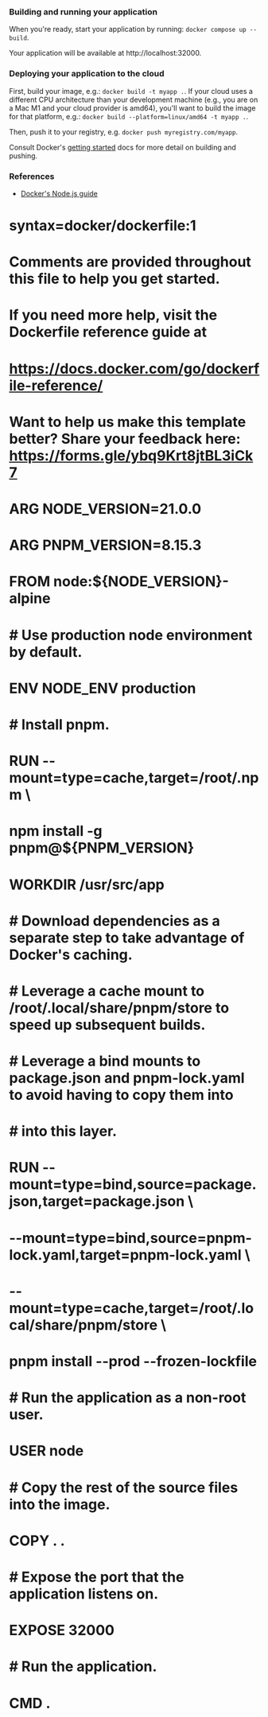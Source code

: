 ### Building and running your application

When you're ready, start your application by running:
`docker compose up --build`.

Your application will be available at http://localhost:32000.

### Deploying your application to the cloud

First, build your image, e.g.: `docker build -t myapp .`.
If your cloud uses a different CPU architecture than your development
machine (e.g., you are on a Mac M1 and your cloud provider is amd64),
you'll want to build the image for that platform, e.g.:
`docker build --platform=linux/amd64 -t myapp .`.

Then, push it to your registry, e.g. `docker push myregistry.com/myapp`.

Consult Docker's [getting started](https://docs.docker.com/go/get-started-sharing/)
docs for more detail on building and pushing.

### References

- [Docker's Node.js guide](https://docs.docker.com/language/nodejs/)

# syntax=docker/dockerfile:1

# Comments are provided throughout this file to help you get started.

# If you need more help, visit the Dockerfile reference guide at

# https://docs.docker.com/go/dockerfile-reference/

# Want to help us make this template better? Share your feedback here: https://forms.gle/ybq9Krt8jtBL3iCk7

# ARG NODE_VERSION=21.0.0

# ARG PNPM_VERSION=8.15.3

# FROM node:${NODE_VERSION}-alpine

# # Use production node environment by default.

# ENV NODE_ENV production

# # Install pnpm.

# RUN --mount=type=cache,target=/root/.npm \

# npm install -g pnpm@${PNPM_VERSION}

# WORKDIR /usr/src/app

# # Download dependencies as a separate step to take advantage of Docker's caching.

# # Leverage a cache mount to /root/.local/share/pnpm/store to speed up subsequent builds.

# # Leverage a bind mounts to package.json and pnpm-lock.yaml to avoid having to copy them into

# # into this layer.

# RUN --mount=type=bind,source=package.json,target=package.json \

# --mount=type=bind,source=pnpm-lock.yaml,target=pnpm-lock.yaml \

# --mount=type=cache,target=/root/.local/share/pnpm/store \

# pnpm install --prod --frozen-lockfile

# # Run the application as a non-root user.

# USER node

# # Copy the rest of the source files into the image.

# COPY . .

# # Expose the port that the application listens on.

# EXPOSE 32000

# # Run the application.

# CMD .
